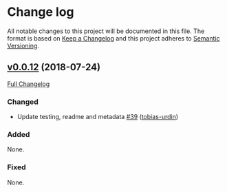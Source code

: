 # Change log

All notable changes to this project will be documented in this file. The format is based on [Keep a Changelog](http://keepachangelog.com/en/1.0.0/) and this project adheres to [Semantic Versioning](http://semver.org).

## [v0.0.12](https://github.com/duritong/puppet-sysctl/tree/v0.0.12) (2018-07-24)

[Full Changelog](https://github.com/duritong/puppet-sysctl/compare/v0.0.11...v0.0.12)

### Changed

- Update testing, readme and metadata [\#39](https://github.com/duritong/puppet-sysctl/pull/39) ([tobias-urdin](https://github.com/tobias-urdin))

### Added

None.

### Fixed

None.
